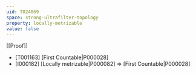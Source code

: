 ```yaml
---
uid: T024869
space: strong-ultrafilter-topology
property: locally-metrizable
value: false
---
```

[[Proof]]

* [T001163] [First Countable|P000028]
* [I000182] [Locally metrizable|P000082] => [First Countable|P000028]

